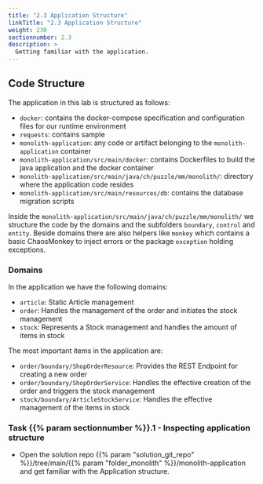 ```yaml
---
title: "2.3 Application Structure"
linkTitle: "2.3 Application Structure"
weight: 230
sectionnumber: 2.3
description: >
  Getting familiar with the application.
---
```


## Code Structure

The application in this lab is structured as follows:

* `docker`: contains the docker-compose specification and configuration files for our runtime environment
* `requests`: contains sample
* `monolith-application`: any code or artifact belonging to the `monolith-application` container
* `monolith-application/src/main/docker`: contains Dockerfiles to build the java application and the docker container
* `monolith-application/src/main/java/ch/puzzle/mm/monolith/`: directory where the application code resides
* `monolith-application/src/main/resources/db`: contains the database migration scripts

Inside the `monolith-application/src/main/java/ch/puzzle/mm/monolith/` we structure the code by the domains and the
subfolders `boundary`, `control` and `entity`. Beside domains there are also helpers like `monkey` which contains a basic
ChaosMonkey to inject errors or the package `exception` holding exceptions.


### Domains

In the application we have the following domains:

* `article`: Static Article management
* `order`: Handles the management of the order and initiates the stock management
* `stock`: Represents a Stock management and handles the amount of items in stock

The most important items in the application are:

* `order/boundary/ShopOrderResource`: Provides the REST Endpoint for creating a new order
* `order/boundary/ShopOrderService`: Handles the effective creation of the order and triggers the stock management
* `stock/boundary/ArticleStockService`: Handles the effective management of the items in stock


### Task {{% param sectionnumber %}}.1 - Inspecting application structure

* Open the solution repo {{% param "solution_git_repo" %}}/tree/main/{{% param "folder_monolith" %}}/monolith-application and get familiar
with the Application structure.
